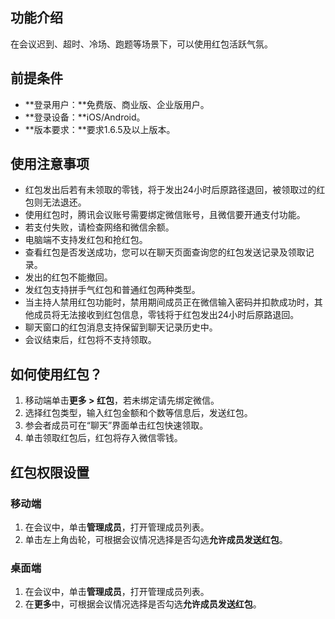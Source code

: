 ## 功能介绍
在会议迟到、超时、冷场、跑题等场景下，可以使用红包活跃气氛。

## 前提条件
- **登录用户：**免费版、商业版、企业版用户。
- **登录设备：**iOS/Android。
- **版本要求：**要求1.6.5及以上版本。

## 使用注意事项
- 红包发出后若有未领取的零钱，将于发出24小时后原路径退回，被领取过的红包则无法退还。
- 使用红包时，腾讯会议账号需要绑定微信账号，且微信要开通支付功能。
- 若支付失败，请检查网络和微信余额。
- 电脑端不支持发红包和抢红包。
- 查看红包是否发送成功，您可以在聊天页面查询您的红包发送记录及领取记录。
- 发出的红包不能撤回。
- 发红包支持拼手气红包和普通红包两种类型。
- 当主持人禁用红包功能时，禁用期间成员正在微信输入密码并扣款成功时，其他成员将无法接收到红包信息，零钱将于红包发出24小时后原路退回。
- 聊天窗口的红包消息支持保留到聊天记录历史中。
- 会议结束后，红包将不支持领取。

## 如何使用红包？
1. 移动端单击**更多 > 红包**，若未绑定请先绑定微信。
2. 选择红包类型，输入红包金额和个数等信息后，发送红包。
3. 参会者成员可在“聊天”界面单击红包快速领取。
4. 单击领取红包后，红包将存入微信零钱。
 
## 红包权限设置
### 移动端
1. 在会议中，单击**管理成员**，打开管理成员列表。
2. 单击左上角齿轮，可根据会议情况选择是否勾选**允许成员发送红包**。

### 桌面端
1. 在会议中，单击**管理成员**，打开管理成员列表。
2. 在**更多**中，可根据会议情况选择是否勾选**允许成员发送红包**。
